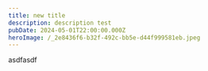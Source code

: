 ```yaml
---
title: new title
description: description test
pubDate: 2024-05-01T22:00:00.000Z
heroImage: /_2e8436f6-b32f-492c-bb5e-d44f999581eb.jpeg
---
```


asdfasdf
